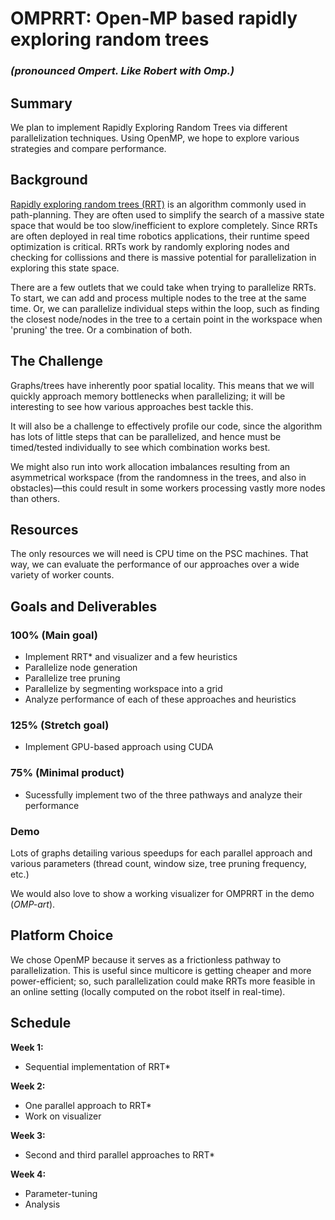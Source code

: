# OMPRRT: Open-MP based rapidly exploring random trees 
### *(pronounced Ompert. Like Robert with Omp.)*

## Summary
We plan to implement Rapidly Exploring Random Trees via different parallelization techniques. Using OpenMP, we hope to explore various strategies and compare performance.

## Background
[Rapidly exploring random trees (RRT)](https://en.wikipedia.org/wiki/Rapidly-exploring_random_tree) is an algorithm commonly used in path-planning. They are often used to simplify the search of a massive state space that would be too slow/inefficient to explore completely. Since RRTs are often deployed in real time robotics applications, their runtime speed optimization is critical. RRTs work by randomly exploring nodes and checking for collissions and there is massive potential for parallelization in exploring this state space. 

There are a few outlets that we could take when trying to parallelize RRTs. To start, we can add and process multiple nodes to the tree at the same time. Or, we can parallelize individual steps within the loop, such as finding the closest node/nodes in the tree to a certain point in the workspace when 'pruning' the tree. Or a combination of both.

## The Challenge
Graphs/trees have inherently poor spatial locality. This means that we will quickly approach memory bottlenecks when parallelizing; it will be interesting to see how various approaches best tackle this.

It will also be a challenge to effectively profile our code, since the algorithm has lots of little steps that can be parallelized, and hence must be timed/tested individually to see which combination works best.

We might also run into work allocation imbalances resulting from an asymmetrical workspace (from the randomness in the trees, and also in obstacles)—this could result in some workers processing vastly more nodes than others.

## Resources
The only resources we will need is CPU time on the PSC machines. That way, we can evaluate the performance of our approaches over a wide variety of worker counts.

## Goals and Deliverables

### 100% (Main goal)
- Implement RRT* and visualizer and a few heuristics
- Parallelize node generation
- Parallelize tree pruning
- Parallelize by segmenting workspace into a grid
- Analyze performance of each of these approaches and heuristics 
### 125% (Stretch goal)
- Implement GPU-based approach using CUDA

### 75% (Minimal product)
- Sucessfully implement two of the three pathways and analyze their performance

### Demo 
Lots of graphs detailing various speedups for each parallel approach and various parameters (thread count, window size, tree pruning frequency, etc.)

We would also love to show a working visualizer for OMPRRT in the demo (*OMP-art*).

## Platform Choice
We chose OpenMP because it serves as a frictionless pathway to parallelization. This is useful since multicore is getting cheaper and more power-efficient; so, such parallelization could make RRTs more feasible in an online setting (locally computed on the robot itself in real-time).

## Schedule
**Week 1:** 
- Sequential implementation of RRT*

**Week 2:** 
- One parallel approach to RRT*
- Work on visualizer

**Week 3:** 
- Second and third parallel approaches to RRT*

**Week 4:**
- Parameter-tuning
- Analysis
